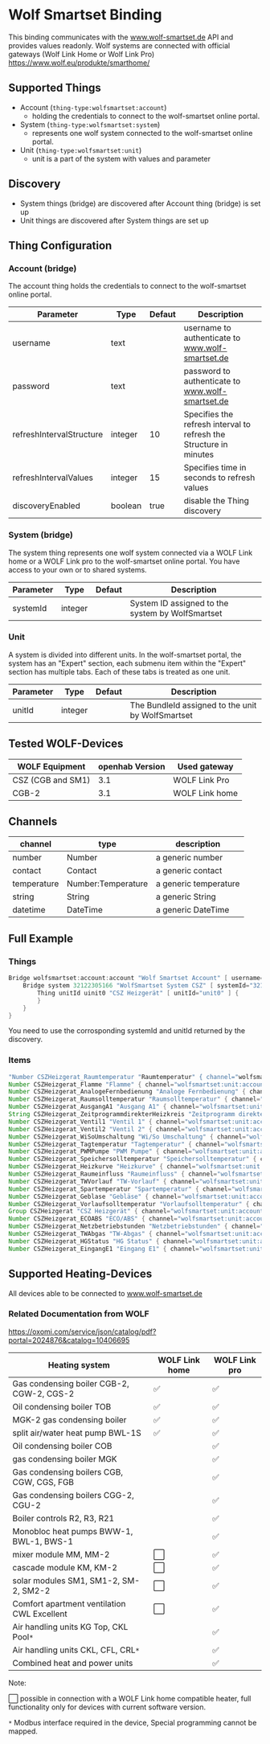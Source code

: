 # Wolf Smartset Binding

This binding communicates with the www.wolf-smartset.de API and provides values readonly.
Wolf systems are connected with official gateways (Wolf Link Home or Wolf Link Pro) <https://www.wolf.eu/produkte/smarthome/>

## Supported Things

- Account (``thing-type:wolfsmartset:account``)
  - holding the credentials to connect to the wolf-smartset online portal.
- System (``thing-type:wolfsmartset:system``)
  - represents one wolf system connected to the wolf-smartset online portal.
- Unit (``thing-type:wolfsmartset:unit``)
  - unit is a part of the system with values and parameter

## Discovery

- System things (bridge) are discovered after Account thing (bridge) is set up
- Unit things are discovered after System things are set up

## Thing Configuration

### Account (bridge)

The account thing holds the credentials to connect to the wolf-smartset online portal.

|        Parameter         |  Type   | Defaut |                            Description                             |
|--------------------------|---------|--------|--------------------------------------------------------------------|
| username                 | text    |        | username to authenticate to www.wolf-smartset.de                   |
| password                 | text    |        | password to authenticate to www.wolf-smartset.de                   |
| refreshIntervalStructure | integer | 10     | Specifies the refresh interval to refresh the Structure in minutes |
| refreshIntervalValues    | integer | 15     | Specifies time in seconds to refresh values                        |
| discoveryEnabled         | boolean | true   | disable the Thing discovery                                        |

### System (bridge)

The system thing represents one wolf system connected via a WOLF Link home or a WOLF Link pro to the wolf-smartset online portal.
You have access to your own or to shared systems.

| Parameter |  Type   | Defaut |                   Description                    |
|-----------|---------|--------|--------------------------------------------------|
| systemId  | integer |        | System ID assigned to the system by WolfSmartset |

### Unit

A system is divided into different units.
In the wolf-smartset portal, the system has an "Expert" section, each submenu item within the "Expert" section has multiple tabs.
Each of these tabs is treated as one unit.

| Parameter |  Type   | Defaut |                    Description                    |
|-----------|---------|--------|---------------------------------------------------|
| unitId    | integer |        | The BundleId assigned to the unit by WolfSmartset |

## Tested WOLF-Devices

|  WOLF Equipment   | openhab Version |  Used gateway  |
|-------------------|-----------------|----------------|
| CSZ (CGB and SM1) | 3.1             | WOLF Link Pro  |
| CGB-2             | 3.1             | WOLF Link home |

## Channels

|   channel   |        type        |      description      |
|-------------|--------------------|-----------------------|
| number      | Number             | a generic number      |
| contact     | Contact            | a generic contact     |
| temperature | Number:Temperature | a generic temperature |
| string      | String             | a generic String      |
| datetime    | DateTime           | a generic DateTime    |

## Full Example

### Things

````java
Bridge wolfsmartset:account:account "Wolf Smartset Account" [ username="User", password="Password" ] {
    Bridge system 32122305166 "WolfSmartset System CSZ" [ systemId="32122305166" ] {
        Thing unitId uinit0 "CSZ Heizgerät" [ unitId="unit0" ] {
        }
    }
}
````

You need to use the corrosponding systemId and unitId returned by the discovery.

### Items

````java
"Number CSZHeizgerat_Raumtemperatur "Raumtemperatur" { channel="wolfsmartset:unit:account:32122305166:uinit0:1000900000"}
Number CSZHeizgerat_Flamme "Flamme" { channel="wolfsmartset:unit:account:32122305166:uinit0:1000900001"}
Number CSZHeizgerat_AnalogeFernbedienung "Analoge Fernbedienung" { channel="wolfsmartset:unit:account:32122305166:uinit0:1000900002"}
Number CSZHeizgerat_Raumsolltemperatur "Raumsolltemperatur" { channel="wolfsmartset:unit:account:32122305166:uinit0:1000900003"}
Number CSZHeizgerat_AusgangA1 "Ausgang A1" { channel="wolfsmartset:unit:account:32122305166:uinit0:1000900004"}
String CSZHeizgerat_ZeitprogrammdirekterHeizkreis "Zeitprogramm direkter Heizkreis" { channel="wolfsmartset:unit:account:32122305166:uinit0:1000900005"}
Number CSZHeizgerat_Ventil1 "Ventil 1" { channel="wolfsmartset:unit:account:32122305166:uinit0:1000900006"}
Number CSZHeizgerat_Ventil2 "Ventil 2" { channel="wolfsmartset:unit:account:32122305166:uinit0:1000900007"}
Number CSZHeizgerat_WiSoUmschaltung "Wi/So Umschaltung" { channel="wolfsmartset:unit:account:32122305166:uinit0:1000900008"}
Number CSZHeizgerat_Tagtemperatur "Tagtemperatur" { channel="wolfsmartset:unit:account:32122305166:uinit0:1000900009"}
Number CSZHeizgerat_PWMPumpe "PWM Pumpe" { channel="wolfsmartset:unit:account:32122305166:uinit0:10009000010"}
Number CSZHeizgerat_Speichersolltemperatur "Speichersolltemperatur" { channel="wolfsmartset:unit:account:32122305166:uinit0:10009000011"}
Number CSZHeizgerat_Heizkurve "Heizkurve" { channel="wolfsmartset:unit:account:32122305166:uinit0:10009000012"}
Number CSZHeizgerat_Raumeinfluss "Raumeinfluss" { channel="wolfsmartset:unit:account:32122305166:uinit0:10009000013"}
Number CSZHeizgerat_TWVorlauf "TW-Vorlauf" { channel="wolfsmartset:unit:account:32122305166:uinit0:10009000014"}
Number CSZHeizgerat_Spartemperatur "Spartemperatur" { channel="wolfsmartset:unit:account:32122305166:uinit0:10009000015"}
Number CSZHeizgerat_Geblase "Gebläse" { channel="wolfsmartset:unit:account:32122305166:uinit0:10009000016"}
Number CSZHeizgerat_Vorlaufsolltemperatur "Vorlaufsolltemperatur" { channel="wolfsmartset:unit:account:32122305166:uinit0:10009000017"}
Group CSZHeizgerat "CSZ Heizgerät" { channel="wolfsmartset:unit:account:32122305166:uinit0:10009000018"}
Number CSZHeizgerat_ECOABS "ECO/ABS" { channel="wolfsmartset:unit:account:32122305166:uinit0:10009000019"}
Number CSZHeizgerat_Netzbetriebstunden "Netzbetriebstunden" { channel="wolfsmartset:unit:account:32122305166:uinit0:10009000020"}
Number CSZHeizgerat_TWAbgas "TW-Abgas" { channel="wolfsmartset:unit:account:32122305166:uinit0:10009000021"}
Number CSZHeizgerat_HGStatus "HG Status" { channel="wolfsmartset:unit:account:32122305166:uinit0:10009000022"}
Number CSZHeizgerat_EingangE1 "Eingang E1" { channel="wolfsmartset:unit:account:32122305166:uinit0:10009000023"}"
````

## Supported Heating-Devices

All devices able to be connected to www.wolf-smartset.de

### Related Documentation from WOLF

<https://oxomi.com/service/json/catalog/pdf?portal=2024876&catalog=10406695>

|               Heating system                | WOLF Link home | WOLF Link pro |
|---------------------------------------------|----------------|---------------|
| Gas condensing boiler CGB-2, CGW-2, CGS-2   | ✅              | ✅             |
| Oil condensing boiler TOB                   | ✅              | ✅             |
| MGK-2 gas condensing boiler                 | ✅              | ✅             |
| split air/water heat pump BWL-1S            | ✅              | ✅             |
| Oil condensing boiler COB                   |                | ✅             |
| gas condensing boiler MGK                   |                | ✅             |
| Gas condensing boilers CGB, CGW, CGS, FGB   |                | ✅             |
| Gas condensing boilers CGG-2, CGU-2         |                | ✅             |
| Boiler controls R2, R3, R21                 |                | ✅             |
| Monobloc heat pumps BWW-1, BWL-1, BWS-1     |                | ✅             |
| mixer module MM, MM-2                       | ⬜              | ✅             |
| cascade module KM, KM-2                     | ⬜              | ✅             |
| solar modules SM1, SM1-2, SM-2, SM2-2       | ⬜              | ✅             |
| Comfort apartment ventilation CWL Excellent | ⬜              | ✅             |
| Air handling units KG Top, CKL Pool``*``    |                | ✅             |
| Air handling units CKL, CFL, CRL``*``       |                | ✅             |
| Combined heat and power units               |                | ✅             |

Note:

⬜ possible in connection with a WOLF Link home compatible heater,
full functionality only for devices with current software version.

``*`` Modbus interface required in the device,
Special programming cannot be mapped.
